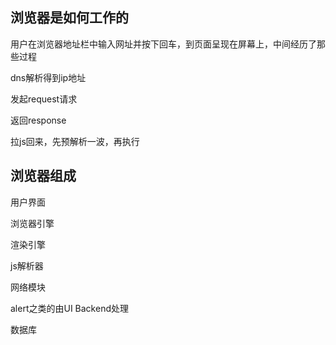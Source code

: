 ## 浏览器是如何工作的

用户在浏览器地址栏中输入网址并按下回车，到页面呈现在屏幕上，中间经历了那些过程

dns解析得到ip地址

 发起request请求

返回response

拉js回来，先预解析一波，再执行



## 浏览器组成

用户界面

浏览器引擎

渲染引擎

js解析器

网络模块

alert之类的由UI Backend处理

数据库